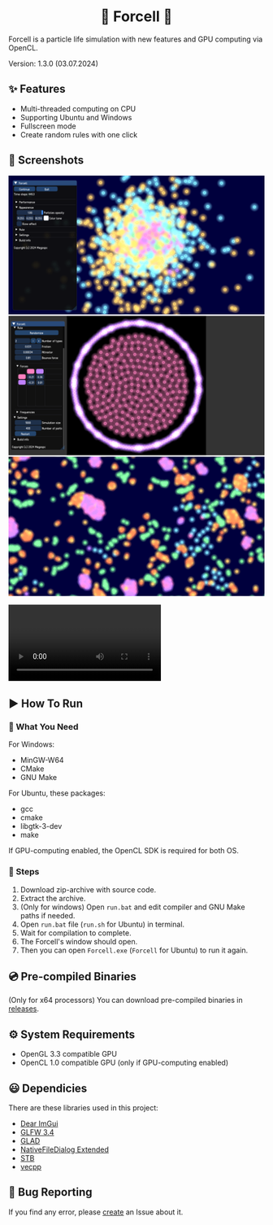 <h1 align="center">🧲 Forcell 🧬</h1>
Forcell is a particle life simulation with new features and GPU computing via OpenCL.

Version: 1.3.0 (03.07.2024)

## ✨ Features
+ Multi-threaded computing on CPU
+ Supporting Ubuntu and Windows
+ Fullscreen mode
+ Create random rules with one click

## 📸 Screenshots
<img src="images/screen1.png" width="600">
<img src="images/screen2.png" width="600">
<img src="images/screen3.png" width="600">

<video src="https://github.com/Megospc/Forcell/assets/97227980/30c19aab-7b5b-4229-ad5a-ef3bfe80a514"></video>

## ▶️ How To Run
### 🔧 What You Need
For Windows:
+ MinGW-W64
+ CMake
+ GNU Make

For Ubuntu, these packages:
+ gcc
+ cmake
+ libgtk-3-dev
+ make

If GPU-computing enabled, the OpenCL SDK is required for both OS.

### 📄 Steps
1. Download zip-archive with source code.
2. Extract the archive.
3. (Only for windows) Open `run.bat` and edit compiler and GNU Make paths if needed.
4. Open `run.bat` file (`run.sh` for Ubuntu) in terminal.
5. Wait for compilation to complete.
6. The Forcell's window should open.
7. Then you can open `Forcell.exe` (`Forcell` for Ubuntu) to run it again.

## 💿 Pre-compiled Binaries
(Only for x64 processors)
You can download pre-compiled binaries in [releases](https://github.com/Megospc/Forcell/releases).

## ⚙️ System Requirements
+ OpenGL 3.3 compatible GPU
+ OpenCL 1.0 compatible GPU (only if GPU-computing enabled)

## 😃 Dependicies
There are these libraries used in this project:
+ [Dear ImGui](https://github.com/ocornut/imgui)
+ [GLFW 3.4](https://github.com/glfw/glfw)
+ [GLAD](https://github.com/dav1dde/glad-web)
+ [NativeFileDialog Extended](https://github.com/btzy/nativefiledialog-extended)
+ [STB](https://github.com/nothings/stb)
+ [vecpp](https://github.com/Megospc/vecpp)

## 🐞 Bug Reporting
If you find any error, please [create](https://github.com/Megospc/Forcell/issues/new?assignees=&labels=&projects=&template=bug_report.md&title=) an Issue about it.